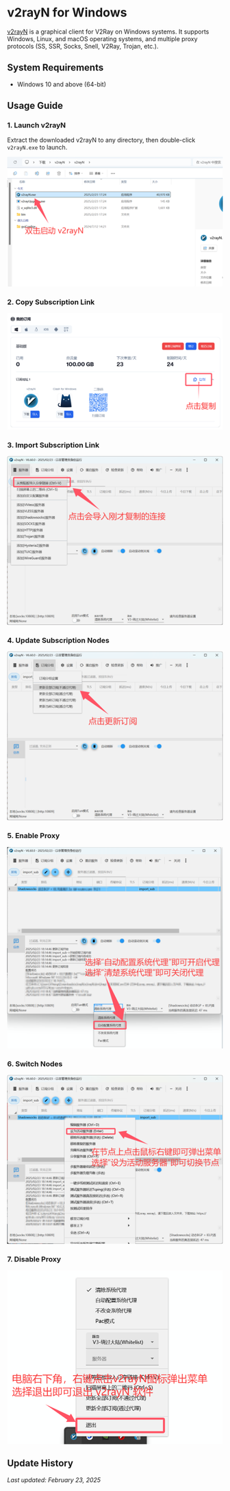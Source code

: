 # v2rayN for Windows

[v2rayN](https://github.com/2dust/v2rayN/releases/download/6.60/v2rayN.zip) is a graphical client for V2Ray on Windows systems. It supports Windows, Linux, and macOS operating systems, and multiple proxy protocols (SS, SSR, Socks, Snell, V2Ray, Trojan, etc.).

## System Requirements

- Windows 10 and above (64-bit)

## Usage Guide

### 1. Launch v2rayN

Extract the downloaded v2rayN to any directory, then double-click `v2rayN.exe` to launch.

![Step 1](v2rayN-for-windows-0.png)

### 2. Copy Subscription Link

![Step 2](v2rayN-for-windows-1.png)

### 3. Import Subscription Link

![Step 3](v2rayN-for-windows-2.png)

### 4. Update Subscription Nodes

![Step 4](v2rayN-for-windows-3.png)

### 5. Enable Proxy

![Step 5](v2rayN-for-windows-4.png)

### 6. Switch Nodes

![Step 6](v2rayN-for-windows-5.png)

### 7. Disable Proxy

![Step 7](v2rayN-for-windows-6.png)

## Update History

*Last updated: February 23, 2025*